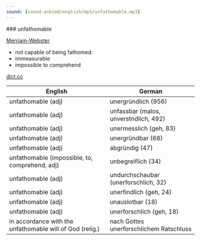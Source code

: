 ```yaml
---
sound: [sound:ankimd/english/mp3/unfathomable.mp3]
---
```


\### unfathomable

[Merriam-Webster](https://www.merriam-webster.com/dictionary/unfathomable)

- not capable of being fathomed:
- immeasurable
- impossible to comprehend

[dict.cc](https://www.dict.cc/unfathomable)

| English        | German       |
| -------------- | ------------ |
| unfathomable (adj) | unergründlich (956) |
| unfathomable (adj) | unfassbar (malos, unverstndlich, 492) |
| unfathomable (adj) | unermesslich (geh, 83) |
| unfathomable (adj) | unergründbar (68) |
| unfathomable (adj) | abgründig (47) |
| unfathomable (impossible, to, comprehend, adj) | unbegreiflich (34) |
| unfathomable (adj) | undurchschaubar (unerforschlich, 32) |
| unfathomable (adj) | unerfindlich (geh, 24) |
| unfathomable (adj) | unauslotbar (18) |
| unfathomable (adj) | unerforschlich (geh, 18) |
| in accordance with the unfathomable will of God (relig.) | nach Gottes unerforschlichem Ratschluss |

